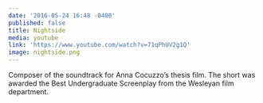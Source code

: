 ```yaml
---
date: '2016-05-24 16:48 -0400'
published: false
title: Nightside
media: youtube
link: 'https://www.youtube.com/watch?v=71qPhUV2g1Q'
image: nightside.png
---
```

Composer of the soundtrack for Anna Cocuzzo’s thesis film. The short was awarded the Best Undergraduate Screenplay from the Wesleyan film department.
